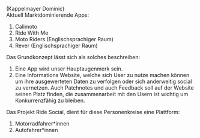 (Kappelmayer Dominic)  
Aktuell Marktdominierende Apps:
1. Calimoto
2. Ride With Me
3. Moto Riders (Englischsprachiger Raum)
4. Rever (Englischsprachiger Raum)

Das Grundkonzept lässt sich als solches beschreiben: 
1. Eine App wird unser Hauptaugenmerk sein.
2. Eine Informations Website, welche sich User zu nutze machen können um ihre ausgewerteten Daten zu verfolgen oder sich anderweitig social zu vernetzen. 
Auch Patchnotes und auch Feedback soll auf der Website seinen Platz finden, die zusammenarbeit mit den Usern ist wichtig um Konkurrenzfähig zu bleiben.

Das Projekt Ride Social, dient für diese Personenkreise eine Plattform:
1. Motorradfahrer*innen
2. Autofahrer*innen

